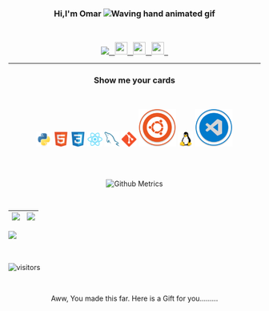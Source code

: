 <h3 align="center">Hi,I'm Omar <img src="https://raw.githubusercontent.com/nixin72/nixin72/master/wave.gif" 
         alt="Waving hand animated gif" height="45" width="45" /></h3>

<br>

<p align="center">
 <a target="_blank" href=https://github.com/cat161>
  <img src=https://img.shields.io/github/followers/cat161?label=follow%20me&style=social />
  &nbsp;
</a>

<a target="_blank" href=https://codeforces.com/profile/blue_edge>
  <img src=https://sta.codeforces.com/s/62449/favicon-32x32.png width="25" height="25" />
  &nbsp;
</a>

<a target="_blank" href=https://twitter.com/Samacatto>
  <img height="25" width="25" src="https://abs.twimg.com/favicons/twitter.ico" />
  &nbsp;
</a>

<a target="_blank" href=mailto:ojamal@student.1337.ma>
  <img height="25" width="25" src="https://ssl.gstatic.com/ui/v1/icons/mail/images/favicon5.ico" />
  &nbsp;
</a>
</p>

<hr>
<h3 align="center">Show me your cards </h3>
<br>

<p align="center">
<img src=https://raw.githubusercontent.com/devicons/devicon/master/icons/python/python-original.svg alt=python width="30" height="30"/>
<img src=https://raw.githubusercontent.com/devicons/devicon/master/icons/html5/html5-original.svg alt=html5 width="30" height="30"/>
<img src=https://raw.githubusercontent.com/devicons/devicon/master/icons/css3/css3-original.svg alt=css3 width="30" height="30"/>
<img src=https://raw.githubusercontent.com/devicons/devicon/master/icons/react/react-original.svg alt=react width="30" height="30"/>
<img src=https://raw.githubusercontent.com/devicons/devicon/master/icons/mysql/mysql-original.svg alt=express width="30" height="30"/>
<img src=https://raw.githubusercontent.com/devicons/devicon/master/icons/git/git-original.svg alt=git width="30" height="30"/>
<img width="75px" src="https://github.com/Pedro-Murilo/icons-for-readme/blob/main/.github/ubuntu-icon.svg" alt="Ubuntu Icon" />
<img src=https://raw.githubusercontent.com/devicons/devicon/master/icons/linux/linux-original.svg alt=linux width="30" height="30"/>
<img width="75px" src="https://github.com/Pedro-Murilo/icons-for-readme/blob/main/.github/vscode-icon.svg" alt="VSCode Icon" />
</p>

<br><br>

<p align="center">

<img width="500" src="https://metrics.lecoq.io/cat161" alt="Github Metrics">
  
<br>

</p>

<br>

|![](https://github-readme-stats.vercel.app/api?username=cat161&&show_icons=true&title_color=ffffff&icon_color=bb2acf&text_color=daf7dc&bg_color=151515)|![](https://github-readme-stats.vercel.app/api/top-langs/?username=cat161&layout=compact&theme=tokyonight&langs_count=10)|
|-|-|

![](https://activity-graph.herokuapp.com/graph?username=cat161&theme=redical)

<br>

![visitors](https://visitor-badge.laobi.icu/badge?page_id=cat161.cat161)

<br>

<p align="center">
    Aww, You made this far. Here is a Gift for you.........
</p>

<br>
